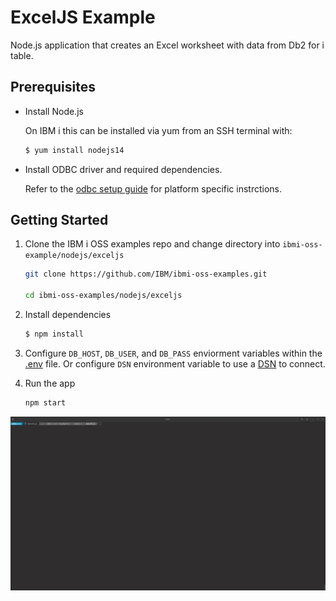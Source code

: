 # ExcelJS Example

Node.js application that creates an Excel worksheet
with data from Db2 for i table.

## Prerequisites

- Install Node.js

    On IBM i this can be installed via yum from an SSH terminal with:

    ```bash
    $ yum install nodejs14
    ```

- Install ODBC driver and required dependencies.

    Refer to the [odbc setup guide](https://github.com/IBM/ibmi-oss-examples/blob/master/odbc/odbc.md#odbc) for platform specific instrctions.

## Getting Started

1) Clone the IBM i OSS examples repo and change directory into `ibmi-oss-example/nodejs/exceljs`

    ```bash
    git clone https://github.com/IBM/ibmi-oss-examples.git

    cd ibmi-oss-examples/nodejs/exceljs
    ```

2) Install dependencies

   ```bash
   $ npm install
   ```

3) Configure `DB_HOST`, `DB_USER`, and `DB_PASS` enviorment variables within the [.env](.env) file. Or configure `DSN` environment variable to use a [DSN](https://github.com/IBM/ibmi-oss-examples/blob/master/odbc/odbc.md#dsns) to connect.

4) Run the app
   
   ```bash
   npm start
   ```

![ExcelJS gif](exceljs.gif)
